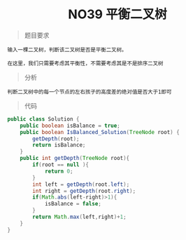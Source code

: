 # <center>NO39 平衡二叉树
>题目要求

    
    输入一棵二叉树，判断该二叉树是否是平衡二叉树。

    在这里，我们只需要考虑其平衡性，不需要考虑其是不是排序二叉树


>分析

    判断二叉树中的每一个节点的左右孩子的高度差的绝对值是否大于1即可


>代码
```java
public class Solution {
    public boolean isBalance = true;
    public boolean IsBalanced_Solution(TreeNode root) {
        getDepth(root);
        return isBalance;
    }
    public int getDepth(TreeNode root){
        if(root == null ){
            return 0;
        }
        int left = getDepth(root.left);
        int right = getDepth(root.right);
        if(Math.abs(left-right)>1){
            isBalance = false;
        }
        return Math.max(left,right)+1;
    }
}
```